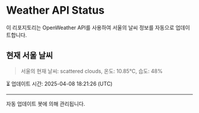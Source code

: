 
# Weather API Status

이 리포지토리는 OpenWeather API를 사용하여 서울의 날씨 정보를 자동으로 업데이트합니다.

## 현재 서울 날씨
> 서울의 현재 날씨: scattered clouds, 온도: 10.85°C, 습도: 48%

⏳ 업데이트 시간: 2025-04-08 18:21:26 (UTC)

---
자동 업데이트 봇에 의해 관리됩니다.
